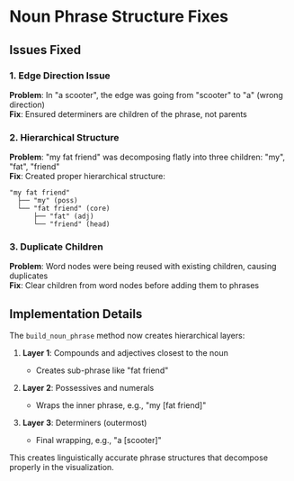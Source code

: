 # Noun Phrase Structure Fixes

## Issues Fixed

### 1. Edge Direction Issue
**Problem**: In "a scooter", the edge was going from "scooter" to "a" (wrong direction)  
**Fix**: Ensured determiners are children of the phrase, not parents

### 2. Hierarchical Structure  
**Problem**: "my fat friend" was decomposing flatly into three children: "my", "fat", "friend"  
**Fix**: Created proper hierarchical structure:
```
"my fat friend"
  ├── "my" (poss)
  └── "fat friend" (core)
      ├── "fat" (adj)
      └── "friend" (head)
```

### 3. Duplicate Children
**Problem**: Word nodes were being reused with existing children, causing duplicates  
**Fix**: Clear children from word nodes before adding them to phrases

## Implementation Details

The `build_noun_phrase` method now creates hierarchical layers:

1. **Layer 1**: Compounds and adjectives closest to the noun
   - Creates sub-phrase like "fat friend"
   
2. **Layer 2**: Possessives and numerals  
   - Wraps the inner phrase, e.g., "my [fat friend]"
   
3. **Layer 3**: Determiners (outermost)
   - Final wrapping, e.g., "a [scooter]"

This creates linguistically accurate phrase structures that decompose properly in the visualization. 